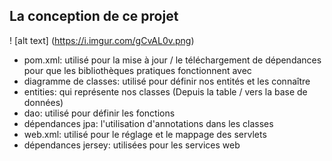 ## La conception de ce projet

! [alt text] (https://i.imgur.com/gCvAL0v.png)
- pom.xml: utilisé pour la mise à jour / le téléchargement de dépendances pour que les bibliothèques pratiques fonctionnent avec
- diagramme de classes: utilisé pour définir nos entités et les connaître
- entities: qui représente nos classes (Depuis la table / vers la base de données)
- dao: utilisé pour définir les fonctions 
- dépendances jpa: l'utilisation d'annotations dans les classes
- web.xml: utilisé pour le réglage et le mappage des servlets
- dépendances  jersey: utilisées pour les services web